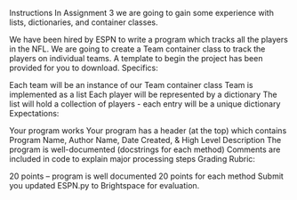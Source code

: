 Instructions
In Assignment 3 we are going to gain some experience with lists, dictionaries, and container classes.

We have been hired by ESPN to write a program which tracks all the players in the NFL.  We are going to create a Team container class to track the players on individual teams.  A template to begin the project has been provided for you to download.  Specifics:

Each team will be an instance of our Team container class
Team is implemented as a list
Each player will be represented by a dictionary
The list will hold a collection of players - each entry will be a unique dictionary
Expectations:

Your program works
Your program has a header (at the top) which contains Program Name, Author Name, Date Created, & High Level Description
The program is well-documented (docstrings for each method)
Comments are included in code to explain major processing steps
Grading Rubric:

20 points – program is well documented
20 points for each method
Submit you updated ESPN.py to Brightspace for evaluation.